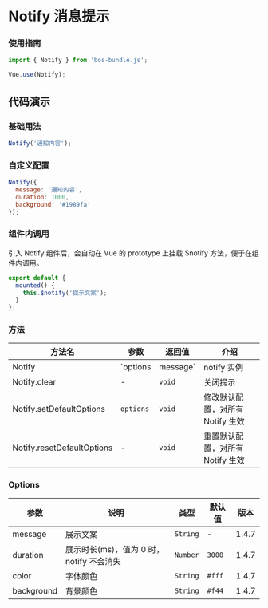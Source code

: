 # Notify 消息提示

### 使用指南

```javascript
import { Notify } from 'bos-bundle.js';

Vue.use(Notify);
```

## 代码演示

### 基础用法

```js
Notify('通知内容');
```

### 自定义配置

```js
Notify({
  message: '通知内容',
  duration: 1000,
  background: '#1989fa'
});
```

### 组件内调用

引入 Notify 组件后，会自动在 Vue 的 prototype 上挂载 \$notify 方法，便于在组件内调用。

```js
export default {
  mounted() {
    this.$notify('提示文案');
  }
};
```

### 方法

| 方法名                     | 参数                | 返回值      | 介绍                             |
| -------------------------- | ------------------- | ----------- | -------------------------------- |
| Notify                     | `options | message` | notify 实例 | 展示提示                         |
| Notify.clear               | -                   | `void`      | 关闭提示                         |
| Notify.setDefaultOptions   | `options`           | `void`      | 修改默认配置，对所有 Notify 生效 |
| Notify.resetDefaultOptions | -                   | `void`      | 重置默认配置，对所有 Notify 生效 |

### Options

| 参数       | 说明                                     | 类型     | 默认值 | 版本  |
| ---------- | ---------------------------------------- | -------- | ------ | ----- |
| message    | 展示文案                                 | `String` | -      | 1.4.7 |
| duration   | 展示时长(ms)，值为 0 时，notify 不会消失 | `Number` | `3000` | 1.4.7 |
| color      | 字体颜色                                 | `String` | `#fff` | 1.4.7 |
| background | 背景颜色                                 | `String` | `#f44` | 1.4.7 |
